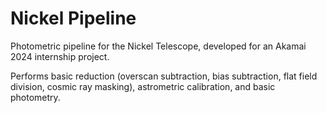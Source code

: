 # Nickel Pipeline

Photometric pipeline for the Nickel Telescope, developed for an Akamai 2024 internship project.

Performs basic reduction (overscan subtraction, bias subtraction, flat field division, cosmic ray masking), astrometric calibration, and basic photometry.
